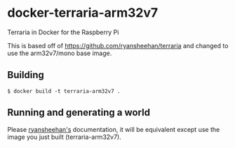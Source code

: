 # docker-terraria-arm32v7
Terraria in Docker for the Raspberry Pi 

This is based off of https://github.com/ryansheehan/terraria and changed to use the arm32v7/mono base image.

## Building
```
$ docker build -t terraria-arm32v7 .
```

## Running and generating a world

Please [ryansheehan's](https://github.com/ryansheehan/terraria) documentation, it will be equivalent except use the image you just built (terraria-arm32v7).
